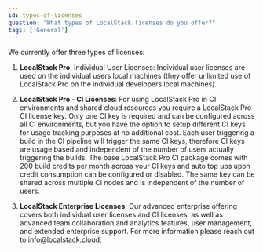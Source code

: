 ```yaml
---
id: types-of-licenses
question: "What types of LocalStack licenses do you offer?"
tags: ['General']
---
```


We currently offer three types of licenses:

1. **LocalStack Pro**: Individual User Licenses: Individual user licenses are used on the individual users local machines (they offer unlimited use of LocalStack Pro on   the individual developers local machines).

2. **LocalStack Pro - CI Licenses**: For using LocalStack Pro in CI environments and shared cloud resources you require a LocalStack Pro CI license key. Only one CI key is required and can be configured across all CI environments, but you have the option to setup different CI keys for usage tracking purposes at no additional cost. Each user triggering a build in the CI pipeline will trigger the same CI keys, therefore CI keys are usage based and independent of the number of users actually triggering the builds. The base LocalStack Pro CI package comes with 200 build credits per month across your CI keys and auto top ups upon credit consumption can be configured or disabled. The same key can be shared across multiple CI nodes and is independent of the number of users.

3. **LocalStack Enterprise Licenses**: Our advanced enterprise offering covers both individual user licenses and CI licenses, as well as advanced team collaboration and analytics features, user management, and extended enterprise support. For more information please reach out to [info@localstack.cloud](mailto:info@localstack.cloud).